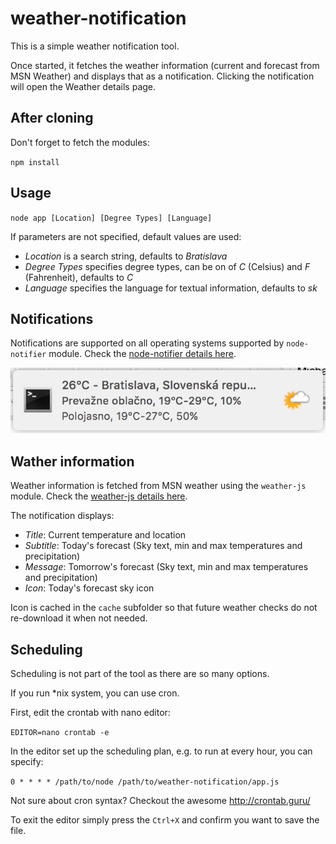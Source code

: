 # weather-notification

This is a simple weather notification tool.

Once started, it fetches the weather information (current and forecast from MSN Weather) and displays that as a notification. Clicking the notification will open the Weather details page.

## After cloning

Don't forget to fetch the modules:

`npm install`

## Usage

`node app [Location] [Degree Types] [Language]`

If parameters are not specified, default values are used:
* _Location_ is a search string, defaults to _Bratislava_
* _Degree Types_ specifies degree types, can be on of _C_ (Celsius) and _F_ (Fahrenheit), defaults to _C_
* _Language_ specifies the language for textual information, defaults to _sk_  

## Notifications

Notifications are supported on all operating systems supported by `node-notifier` module. Check the [node-notifier details here](https://github.com/mikaelbr/node-notifier).

![Screenshot](https://raw.githubusercontent.com/mifko/weather-notification/master/example/notification-example.png)

## Wather information

Weather information is fetched from MSN weather using the `weather-js` module. Check the [weather-js details here](https://github.com/fatihcode/weather).

The notification displays:
* _Title_: Current temperature and location
* _Subtitle_: Today's forecast (Sky text, min and max temperatures and precipitation)
* _Message_: Tomorrow's forecast (Sky text, min and max temperatures and precipitation)
* _Icon_: Today's forecast sky icon

Icon is cached in the `cache` subfolder so that future weather checks do not re-download it when not needed.

## Scheduling

Scheduling is not part of the tool as there are so many options. 

If you run *nix system, you can use cron.

First, edit the crontab with nano editor:

`EDITOR=nano crontab -e`

In the editor set up the scheduling plan, e.g. to run at every hour, you can specify:

`0 * * * * /path/to/node /path/to/weather-notification/app.js`

Not sure about cron syntax? Checkout the awesome http://crontab.guru/

To exit the editor simply press the `Ctrl+X` and confirm you want to save the file.